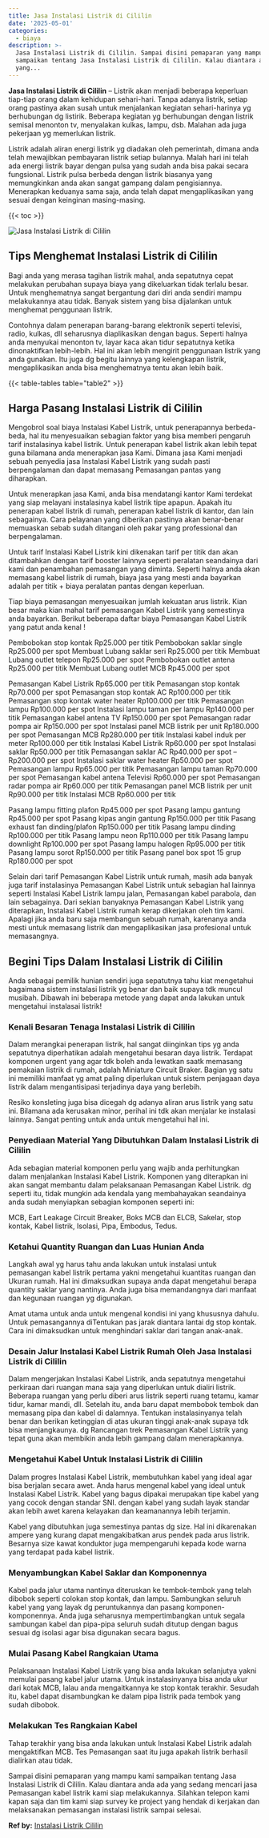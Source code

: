 ```yaml
---
title: Jasa Instalasi Listrik di Cililin
date: '2025-05-01'
categories:
  - biaya
description: >-
  Jasa Instalasi Listrik di Cililin. Sampai disini pemaparan yang mampu kami
  sampaikan tentang Jasa Instalasi Listrik di Cililin. Kalau diantara anda ada
  yang...
---
```


**Jasa Instalasi Listrik di Cililin** – Listrik akan menjadi beberapa keperluan tiap-tiap orang dalam kehidupan sehari-hari. Tanpa adanya listrik, setiap orang pastinya akan susah untuk menjalankan kegiatan sehari-harinya yg berhubungan dg listirik. Beberapa kegiatan yg berhubungan dengan listrik semisal menonton tv, menyalakan kulkas, lampu, dsb. Malahan ada juga pekerjaan yg memerlukan listrik.

Listrik adalah aliran energi listrik yg diadakan oleh pemerintah, dimana anda telah mewajibkan pembayaran listrik setiap bulannya. Malah hari ini telah ada energi listrik bayar dengan pulsa yang sudah anda bisa pakai secara fungsional. Listrik pulsa berbeda dengan listrik biasanya yang memungkinkan anda akan sangat gampang dalam pengisiannya. Menerapkan keduanya sama saja, anda telah dapat mengaplikasikan yang sesuai dengan keinginan masing-masing.

{{< toc >}}

![Jasa Instalasi Listrik di Cililin](/images/instalasi-listrik-murah04.png)

## Tips Menghemat Instalasi Listrik di Cililin

Bagi anda yang merasa tagihan listrik mahal, anda sepatutnya cepat melakukan perubahan supaya biaya yang dikeluarkan tidak terlalu besar. Untuk menghematnya sangat bergantung dari diri anda sendiri mampu melakukannya atau tidak. Banyak sistem yang bisa dijalankan untuk menghemat penggunaan listrik.

Contohnya dalam penerapan barang-barang elektronik seperti televisi, radio, kulkas, dll seharusnya diaplikasikan dengan bagus. Seperti halnya anda menyukai menonton tv, layar kaca akan tidur sepatutnya ketika dinonaktifkan lebih-lebih. Hal ini akan lebih mengirit penggunaan listrik yang anda gunakan. Itu juga dg begitu lainnya yang kelengkapan listrik, mengaplikasikan anda bisa menghematnya tentu akan lebih baik.

{{< table-tables table="table2" >}}

## Harga Pasang Instalasi Listrik di Cililin

Mengobrol soal biaya Instalasi Kabel Listrik, untuk penerapannya berbeda-beda, hal itu menyesuaikan sebagian faktor yang bisa memberi pengaruh tarif instalasinya kabel listrik. Untuk penerapan kabel listrik akan lebih tepat guna bilamana anda menerapkan jasa Kami. Dimana jasa Kami menjadi sebuah penyedia jasa Instalasi Kabel Listrik yang sudah pasti berpengalaman dan dapat memasang Pemasangan pantas yang diharapkan.

Untuk menerapkan jasa Kami, anda bisa mendatangi kantor Kami terdekat yang siap melayani instalasinya kabel listrik tipe apapun. Apakah itu penerapan kabel listrik di rumah, penerapan kabel listrik di kantor, dan lain sebagainya. Cara pelayanan yang diberikan pastinya akan benar-benar memuaskan sebab sudah ditangani oleh pakar yang professional dan berpengalaman.

Untuk tarif Instalasi Kabel Listrik kini dikenakan tarif per titik dan akan ditambahkan dengan tarif booster lainnya seperti peralatan seandainya dari kami dan penambahan pemasangan yang diminta. Seperti halnya anda akan memasang kabel listrik di rumah, biaya jasa yang mesti anda bayarkan adalah per titik + biaya peralatan pantas dengan keperluan.

Tiap biaya pemasangan menyesuaikan jumlah kekuatan arus listrik. Kian besar maka kian mahal tarif pemasangan Kabel Listrik yang semestinya anda bayarkan. Berikut beberapa daftar biaya Pemasangan Kabel Listrik yang patut anda kenal !

Pembobokan stop kontak Rp25.000 per titik Pembobokan saklar single Rp25.000 per spot Membuat Lubang saklar seri Rp25.000 per titik Membuat Lubang outlet telepon Rp25.000 per spot Pembobokan outlet antena Rp25.000 per titik Membuat Lubang outlet MCB Rp45.000 per spot

Pemasangan Kabel Listrik Rp65.000 per titik Pemasangan stop kontak Rp70.000 per spot Pemasangan stop kontak AC Rp100.000 per titik Pemasangan stop kontak water heater Rp100.000 per titik Pemasangan lampu Rp100.000 per spot Instalasi lampu taman per lampu Rp140.000 per titik Pemasangan kabel antena TV Rp150.000 per spot Pemasangan radar pompa air Rp150.000 per spot Instalasi panel MCB listrik per unit Rp180.000 per spot Pemasangan MCB Rp280.000 per titik Instalasi kabel induk per meter Rp100.000 per titik Instalasi Kabel Listrik Rp60.000 per spot Instalasi saklar Rp50.000 per titik Pemasangan saklar AC Rp40.000 per spot – Rp200.000 per spot Instalasi saklar water heater Rp50.000 per spot Pemasangan lampu Rp65.000 per titik Pemasangan lampu taman Rp70.000 per spot Pemasangan kabel antena Televisi Rp60.000 per spot Pemasangan radar pompa air Rp60.000 per titik Pemasangan panel MCB listrik per unit Rp90.000 per titik Instalasi MCB Rp60.000 per titik

Pasang lampu fitting plafon Rp45.000 per spot Pasang lampu gantung Rp45.000 per spot Pasang kipas angin gantung Rp150.000 per titik Pasang exhaust fan dinding/plafon Rp150.000 per titik Pasang lampu dinding Rp100.000 per titik Pasang lampu neon Rp110.000 per titik Pasang lampu downlight Rp100.000 per spot Pasang lampu halogen Rp95.000 per titik Pasang lampu sorot Rp150.000 per titik Pasang panel box spot 15 grup Rp180.000 per spot

Selain dari tarif Pemasangan Kabel Listrik untuk rumah, masih ada banyak juga tarif instalasinya Pemasangan Kabel Listrik untuk sebagian hal lainnya seperti Instalasi Kabel Listrik lampu jalan, Pemasangan kabel parabola, dan lain sebagainya. Dari sekian banyaknya Pemasangan Kabel Listrik yang diterapkan, Instalasi Kabel Listrik rumah kerap dikerjakan oleh tim kami. Apalagi jika anda baru saja membangun sebuah rumah, karenanya anda mesti untuk memasang listrik dan mengaplikasikan jasa profesional untuk memasangnya.

## Begini Tips Dalam Instalasi Listrik di Cililin


Anda sebagai pemilik hunian sendiri juga sepatutnya tahu kiat mengetahui bagaimana sistem instalasi listrik yg benar dan baik supaya tdk muncul musibah. Dibawah ini beberapa metode yang dapat anda lakukan untuk mengetahui instalasai listrik!

### Kenali Besaran Tenaga Instalasi Listrik di Cililin

Dalam merangkai penerapan listrik, hal sangat diinginkan tips yg anda sepatutnya diperhatikan adalah mengetahui besaran daya listrik. Terdapat komponen urgent yang agar tdk boleh anda lewatkan saatk memasang pemakaian listrik di rumah, adalah Miniature Circuit Braker. Bagian yg satu ini memiliki manfaat yg amat paling diperlukan untuk sistem penjagaan daya listrik dalam mengantisipasi terjadinya daya yang berlebih.

Resiko konsleting juga bisa dicegah dg adanya aliran arus listrik yang satu ini. Bilamana ada kerusakan minor, perihal ini tdk akan menjalar ke instalasi lainnya. Sangat penting untuk anda untuk mengetahui hal ini.

### Penyediaan Material Yang Dibutuhkan Dalam Instalasi Listrik di Cililin

Ada sebagian material komponen perlu yang wajib anda perhitungkan dalam menjalankan Instalasi Kabel Listrik. Komponen yang diterapkan ini akan sangat membantu dalam pelaksanaan Pemasangan Kabel Listrik. dg seperti itu, tidak mungkin ada kendala yang membahayakan seandainya anda sudah menyiapkan sebagian komponen seperti ini:

MCB, Eart Leakage Circuit Breaker, Boks MCB dan ELCB, Sakelar, stop kontak, Kabel listrik, Isolasi, Pipa, Embodus, Tedus.

### Ketahui Quantity Ruangan dan Luas Hunian Anda

Langkah awal yg harus tahu anda lakukan untuk instalasi untuk pemasangan kabel listrik pertama yakni mengetahui kuantitas ruangan dan Ukuran rumah. Hal ini dimaksudkan supaya anda dapat mengetahui berapa quantity saklar yang nantinya. Anda juga bisa memandangnya dari manfaat dan kegunaan ruangan yg digunakan.

Amat utama untuk anda untuk mengenal kondisi ini yang khususnya dahulu. Untuk pemasangannya diTentukan pas jarak diantara lantai dg stop kontak. Cara ini dimaksudkan untuk menghindari saklar dari tangan anak-anak.

### Desain Jalur Instalasi Kabel Listrik Rumah Oleh Jasa Instalasi Listrik di Cililin

Dalam mengerjakan Instalasi Kabel Listrik, anda sepatutnya mengetahui perkiraan dari ruangan mana saja yang diperlukan untuk dialiri listrik. Beberapa ruangan yang perlu diberi arus listrik seperti ruang tetamu, kamar tidur, kamar mandi, dll. Setelah itu, anda baru dapat membobok tembok dan memasang pipa dan kabel di dalamnya. Tentukan instalasinyanya telah benar dan berikan ketinggian di atas ukuran tinggi anak-anak supaya tdk bisa menjangkaunya. dg Rancangan trek Pemasangan Kabel Listrik yang tepat guna akan membikin anda lebih gampang dalam menerapkannya.

### Mengetahui Kabel Untuk Instalasi Listrik di Cililin

Dalam progres Instalasi Kabel Listrik, membutuhkan kabel yang ideal agar bisa berjalan secara awet. Anda harus mengenal kabel yang ideal untuk Instalasi Kabel Listrik. Kabel yang bagus dipakai merupakan tipe kabel yang yang cocok dengan standar SNI. dengan kabel yang sudah layak standar akan lebih awet karena kelayakan dan keamanannya lebih terjamin.

Kabel yang dibutuhkan juga semestinya pantas dg size. Hal ini dikarenakan ampere yang kurang dapat mengakibatkan arus pendek pada arus listrik. Besarnya size kawat konduktor juga mempengaruhi kepada kode warna yang terdapat pada kabel listrik.

### Menyambungkan Kabel Saklar dan Komponennya

Kabel pada jalur utama nantinya diteruskan ke tembok-tembok yang telah dibobok seperti colokan stop kontak, dan lampu. Sambungkan seluruh kabel yang yang layak dg peruntukannya dan pasang komponen-komponennya. Anda juga seharusnya mempertimbangkan untuk segala sambungan kabel dan pipa-pipa seluruh sudah ditutup dengan bagus sesuai dg isolasi agar bisa digunakan secara bagus.

### Mulai Pasang Kabel Rangkaian Utama

Pelaksanaan Instalasi Kabel Listrik yang bisa anda lakukan selanjutya yakni memulai pasang kabel jalur utama. Untuk instalasinyanya bisa anda ukur dari kotak MCB, lalau anda mengaitkannya ke stop kontak terakhir. Sesudah itu, kabel dapat disambungkan ke dalam pipa listrik pada tembok yang sudah dibobok.

### Melakukan Tes Rangkaian Kabel

Tahap terakhir yang bisa anda lakukan untuk Instalasi Kabel Listrik adalah mengaktifkan MCB. Tes Pemasangan saat itu juga apakah listrik berhasil dialirkan atau tidak.

Sampai disini pemaparan yang mampu kami sampaikan tentang Jasa Instalasi Listrik di Cililin. Kalau diantara anda ada yang sedang mencari jasa Pemasangan kabel listrik kami siap melakukannya. Silahkan telepon kami kapan saja dan tim kami siap survey ke project yang hendak di kerjakan dan melaksanakan pemasangan instalasi listrik sampai selesai.

**Ref by:** [Instalasi Listrik Cililin](https://id.wikipedia.org/wiki/Instalasi)
